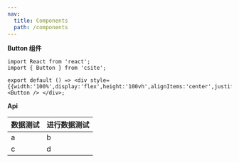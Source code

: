 ```yaml
---
nav:
  title: Components
  path: /components
---
```


<b> Button 组件 </b>


```tsx
import React from 'react';
import { Button } from 'csite';

export default () => <div style={{width:'100%',display:'flex',height:'100vh',alignItems:'center',justifyContent:'center'}}><Button /> </div>;
```

<b>Api </b>

|  数据测试   | 进行数据测试  |
|  ----  | ----  |
| a  | b |
| c  | d |